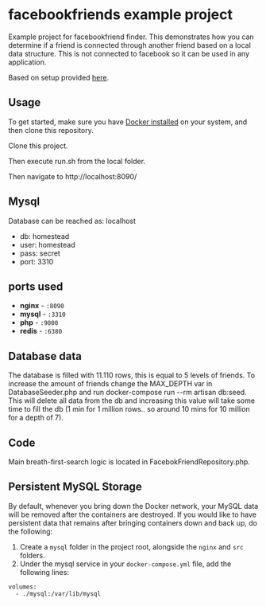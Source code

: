 # facebookfriends example project

Example project for facebookfriend finder. This demonstrates how you can determine if a friend is connected through
another friend based on a local data structure. This is not connected to facebook so it can be used in any application.

Based on setup provided [here](https://dev.to/aschmelyun/the-beauty-of-docker-for-local-laravel-development-13c0).

## Usage

To get started, make sure you have [Docker installed](https://docs.docker.com/docker-for-mac/install/) on your system, and then clone this repository.

Clone this project.

Then execute run.sh from the local folder.

Then navigate to http://localhost:8090/

## Mysql

Database can be reached as:
localhost
- db: homestead
- user: homestead
- pass: secret
- port: 3310

## ports used
- **nginx** - `:8090`
- **mysql** - `:3310`
- **php** - `:9000`
- **redis** - `:6380`

## Database data

The database is filled with 11.110 rows, this is equal to 5 levels of friends. To increase the amount of friends
change the MAX_DEPTH var in DatabaseSeeder.php and run docker-compose run --rm artisan db:seed. This will delete all data from the db
and increasing this value will take some time to fill the db (1 min for 1 million rows.. so around 10 mins for 10 million for a depth of 7). 

## Code

Main breath-first-search logic is located in FacebokFriendRepository.php.

## Persistent MySQL Storage

By default, whenever you bring down the Docker network, your MySQL data will be removed after the containers are destroyed. If you would like to have persistent data that remains after bringing containers down and back up, do the following:

1. Create a `mysql` folder in the project root, alongside the `nginx` and `src` folders.
2. Under the mysql service in your `docker-compose.yml` file, add the following lines:


```
volumes:
  - ./mysql:/var/lib/mysql
```

